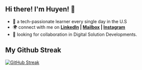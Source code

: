 ## Hi there! I'm Huyen! 👋

- 🌱 a tech-passionate learner every single day in the U.S
- 🌍 connect with me on **[LinkedIn](https://www.linkedin.com/in/huyenpln/) | [Mailbox](mailto:huyenpln315@gmail.com) | [Instagram](https://www.instagram.com/mi_di_lac/)**
- 🔎 looking for collaboration in Digital Solution Developments.


## My Github Streak
[![GitHub Streak](https://streak-stats.demolab.com/?user=Huyen-P&theme=radical)](https://git.io/streak-stats) 

